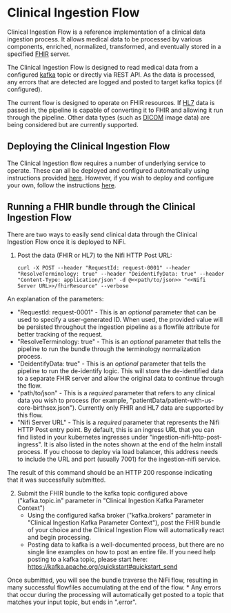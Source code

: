 # Clinical Ingestion Flow
Clinical Ingestion Flow is a reference implementation of a clinical data ingestion process.  It allows medical data to be processed by various components, enriched, normalized, transformed, and eventually stored in a specified [FHIR](https://www.hl7.org/fhir/) server.

The Clinical Ingestion Flow is designed to read medical data from a configured [kafka](https://kafka.apache.org/) topic  or directly via REST API.  As the data is processed, any errors that are detected are logged and posted to target kafka topics (if configured).

The current flow is designed to operate on FHIR resources. If [HL7](https://www.hl7.org/implement/standards/product_section.cfm?section=13) data is passed in, the pipeline is capable of converting it to FHIR and allowing it run through the pipeline.  Other data types (such as [DICOM](https://www.dicomstandard.org/) image data) are being considered but are currently supported.

## Deploying the Clinical Ingestion Flow

The Clinical Ingestion flow requires a number of underlying service to operate.  These can all be deployed and configured automatically using instructions provided [here](helm-charts/alvearie-ingestion/README.md).  However, if you wish to deploy and configure your own, follow the instructions [here](README_MANUAL_DEPLOY.md).

## Running a FHIR bundle through the Clinical Ingestion Flow

There are two ways to easily send clinical data through the Clinical Ingestion Flow once it is deployed to NiFi.

1. Post the data (FHIR or HL7) to the Nifi HTTP Post URL:

	`curl -X POST --header "RequestId: request-0001" --header "ResolveTerminology: true" --header "DeidentifyData: true" --header "Content-Type: application/json" -d @<<path/to/json>> "<<Nifi Server URL>>/fhirResource" --verbose`

An explanation of the parameters:

* "RequestId: request-0001" - This is an *optional* parameter that can be used to specify a user-generated ID. When used, the provided value will be persisted throughout the ingestion pipeline as a flowfile attribute for better tracking of the request.
* "ResolveTerminology: true" - This is an *optional* parameter that tells the pipeline to run the bundle through the terminology normalization process.
* "DeidentifyData: true" - This is an *optional* parameter that tells the pipeline to run the de-identify logic. This will store the de-identified data to a separate FHIR server and allow the original data to continue through the flow.
* "path/to/json" - This is a *required* parameter that refers to any clinical data you wish to process (for example, "patientData/patient-with-us-core-birthsex.json"). Currently only FHIR and HL7 data are supported by this flow. 
* "Nifi Server URL" - This is a *required* parameter that represents the Nifi HTTP Post entry point.  By default, this is an ingress URL that you can find listed in your kubernetes ingresses under "ingestion-nifi-http-post-ingress".  It is also listed in the notes shown at the end of the helm install process. If you choose to deploy via load balancer, this address needs to include the URL and port (usually 7001) for the ingestion-nifi service.

The result of this command should be an HTTP 200 response indicating that it was successfully submitted.



2. Submit the FHIR bundle to the kafka topic configured above ("kafka.topic.in" parameter in "Clinical Ingestion Kafka Parameter Context")
	* Using the configured kafka broker ("kafka.brokers" parameter in "Clinical Ingestion Kafka Parameter Context"), post the FHIR bundle of your choice and the Clinical Ingestion Flow will automatically react and begin processing.
	* Posting data to kafka is a well-documented process, but there are no single line examples on how to post an entire file.  If you need help posting to a kafka topic, please start here: https://kafka.apache.org/quickstart#quickstart_send

Once submitted, you will see the bundle traverse the NiFi flow, resulting in many successful flowfiles accumulating at the end of the flow.
	* Any errors that occur during the processing will automatically get posted to a topic that matches your input topic, but ends in ".error".
